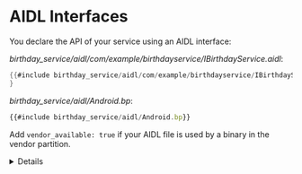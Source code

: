 # AIDL Interfaces

You declare the API of your service using an AIDL interface:

_birthday_service/aidl/com/example/birthdayservice/IBirthdayService.aidl_:

```java
{{#include birthday_service/aidl/com/example/birthdayservice/IBirthdayService.aidl:IBirthdayService}}
}
```

_birthday_service/aidl/Android.bp_:

```javascript
{{#include birthday_service/aidl/Android.bp}}
```

Add `vendor_available: true` if your AIDL file is used by a binary in the vendor
partition.

<details>

* Note that the directory structure under the `aidl/` directory needs to match
  the package name used in the AIDL file, i.e. the package is
  `com.example.birthdayservice` and the file is at
  `aidl/com/example/IBirthdayService.aidl`.

</details>

